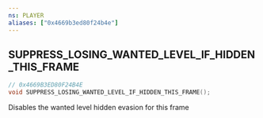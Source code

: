 ```yaml
---
ns: PLAYER
aliases: ["0x4669b3ed80f24b4e"]
---
```

## SUPPRESS_LOSING_WANTED_LEVEL_IF_HIDDEN_THIS_FRAME

```c
// 0x4669B3ED80F24B4E
void SUPPRESS_LOSING_WANTED_LEVEL_IF_HIDDEN_THIS_FRAME();
```

Disables the wanted level hidden evasion for this frame

